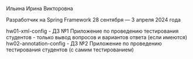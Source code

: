 Ильина Ирина Викторовна

Разработчик на Spring Framework
28 сентября — 3 апреля 2024 года

hw01-xml-config - ДЗ №1 Приложение по проведению тестирования студентов - только вывод вопросов и вариантов ответа (если имеются)
hw02-annotation-config - ДЗ №2 Приложение по проведению тестирования студентов (с самим тестированием)